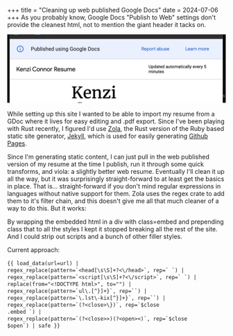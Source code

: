 +++
title = "Cleaning up web published Google Docs"
date = 2024-07-06
+++
As you probably know, Google Docs "Publish to Web" settings don't provide the cleanest html, not to mention the giant header it tacks on.

![image](/assets/images/posts/gdocs_header.png)

<!-- more --> 

While setting up this site I wanted to be able to import my resume from a GDoc where it lives for easy editing and .pdf export. Since I've been playing with Rust recently, I figured I'd use [Zola](https://www.getzola.org/), the Rust version of the Ruby based static site generator, [Jekyll](https://jekyllrb.com/), which is used for easily generating [Github Pages](https://pages.github.com/).

Since I'm generating static content, I can just pull in the web published version of my resume at the time I publish, run it through some quick transforms, and viola: a slightly better web resume. Eventually I'll clean it up all the way, but it was surprisingly straight-forward to at least get the basics in place.  That is... straight-forward if you don't mind regular expressions in languages without native support for them. Zola uses the regex crate to add them to it's filter chain, and this doesn't give me all that much cleaner of a way to do this. But it works:

By wrapping the embedded html in a div with class=embed and prepending class that to all the styles I kept it stopped breaking all the rest of the site. And I could strip out scripts and a bunch of other filler styles.

Current approach:

```
{{ load_data(url=url) | 
regex_replace(pattern=`<head[\s\S]+?<\/head>`, rep=` `) | 
regex_replace(pattern=`<script[\s\S]+?<\/script>`, rep=` `) | 
replace(from="<!DOCTYPE html>", to="") | 
regex_replace(pattern=`ul\.[^}]+}`, rep=``) | 
regex_replace(pattern=`\.lst\-kix[^}]+}`, rep=``) | 
regex_replace(pattern=`(?<close>\})`, rep=`$close
.embed `) | 
regex_replace(pattern=`(?<close>>)(?<open><)`, rep=`$close
$open`) | safe }}
````
